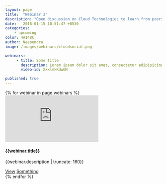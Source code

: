 ```yaml
---
layout: page
title:  "Webinar 3"
description: "Open discussion on Cloud Technologies to learn from peers. In this webinar series we'll have  technical, non-technical disucssion on cloud related technologies ranging from IaaS, PaaS, CaaS, containers, serverless, ci/cd, automation etc."
date:   2018-01-15 10:51:47 +0530
categories:
    - upcoming
color: 4A148C
author: Neependra
image: /images/webinars/cloudsocial.png

webinars:
     - title: Some Title
       description: Lorem ipsum dolor sit amet, consectetur adipisicing elit. Reprehenderit reiciendis fugit inventore sit, aperiam sequi ratione explicabo accusantium minus odio quam sint, consectetur quidem! Alias voluptatibus quidem, vitae ullam facilis.
       video-id: XxxlmkKdw6M

published: true
---
```



<div>
{% for webinar in page.webinars %}
<div class="r no-gap border mb-20 mh-250">
<div class="c-5 no-padding">
    <iframe class="webinar-video" src="https://www.youtube.com/embed/{{webinar.video-id}}" frameborder="0"  allowfullscreen></iframe>
</div>
<div class="c-7 no-padding relative">
       <div class="p-20">
            <h4 class="bold">{{webinar.title}}</h4>
            <p>{{webinar.description | truncate: 160}}</p>
        </div>
        <div class="webinar-footer p-20 absolute">
            <a href="" class="btn btn-primary btn-sm">View</a>
            <a href="" class="btn btn-primary btn-sm">Something</a>
        </div>
</div>
</div>         
{% endfor %}
</div>
